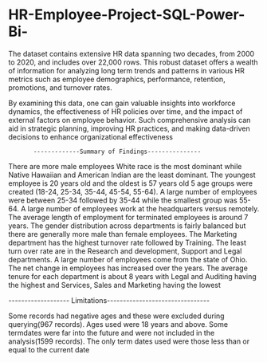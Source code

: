 # HR-Employee-Project-SQL-Power-Bi-


The dataset contains extensive HR data spanning two decades, from 2000 to 2020, and
 includes over 22,000 rows. This robust dataset offers a wealth of information for analyzing long
term trends and patterns in various HR metrics such as employee demographics, performance,
 retention, promotions, and turnover rates.
 
 By examining this data, one can gain valuable insights into workforce dynamics, the
 effectiveness of HR policies over time, and the impact of external factors on employee behavior.
 Such comprehensive analysis can aid in strategic planning, improving HR practices, and making
 data-driven decisions to enhance organizational effectiveness

           -------------Summary of Findings---------------

           
 There are more male employees
 White race is the most dominant while Native Hawaiian and American Indian are the least dominant.
 The youngest employee is 20 years old and the oldest is 57 years old
 5 age groups were created (18-24, 25-34, 35-44, 45-54, 55-64). A large number of employees were
 between 25-34 followed by 35-44 while the smallest group was 55-64.
 A large number of employees work at the headquarters versus remotely.
 The average length of employment for terminated employees is around 7 years.
 The gender distribution across departments is fairly balanced but there are generally more male than
 female employees.
 The Marketing department has the highest turnover rate followed by Training. The least turn over rate
 are in the Research and development, Support and Legal departments.
 A large number of employees come from the state of Ohio.
 The net change in employees has increased over the years.
 The average tenure for each department is about 8 years with Legal and Auditing having the highest
 and Services, Sales and Marketing having the lowest




-------------------  Limitations--------------------------------


 Some records had negative ages and these were excluded during querying(967 records).
 Ages used were 18 years and above.
 Some termdates were far into the future and were not included in the analysis(1599 records). The only
 term dates used were those less than or equal to the current date
